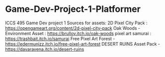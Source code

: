 # Game-Dev-Project-1-Platformer
ICCS 495 Game Dev project 1
Sources for assets:
  2D Pixel City Pack : https://opengameart.org/content/2d-pixel-city-pack
  Oak Woods - Environment Asset : https://brullov.itch.io/oak-woods
  pixel art samurai : https://trashbait.itch.io/samurai
  Free Pixel Art Forest - https://edermunizz.itch.io/free-pixel-art-forest
  DESERT RUINS Asset Pack - https://davaravena.itch.io/desert-ruins
